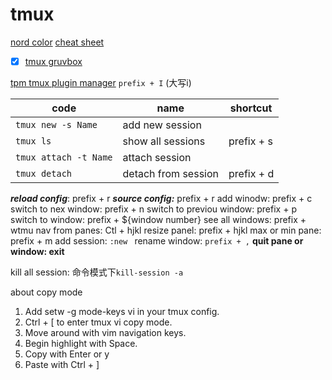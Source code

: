 # tmux

[nord color](https://www.nordtheme.com/docs/ports/tmux/installation)
[cheat sheet](https://tmuxcheatsheet.com/)
- [x] [tmux gruvbox](https://github.com/LawAbidingCactus/tmux-gruvbox-truecolor)

[tpm tmux plugin manager](https://github.com/tmux-plugins/tpm)
`prefix + I` (大写i)

| code                  | name                | shortcut   |
| --------------------- | ------------------- | ---------- |
| `tmux new -s Name`    | add new session     |          |
| `tmux ls`             | show all sessions   | prefix + s |
| `tmux attach -t Name` | attach session      |            |
| `tmux detach`         | detach from session | prefix + d |

***reload config***: prefix + r
***source config:*** prefix + r
add winodw: prefix + c
switch to nex window: prefix + n
switch to previou window: prefix + p
switch to window:  prefix + ${window number}
see all windows: prefix + wtmu
nav from panes: Ctl + hjkl
resize panel: prefix + hjkl
max or min pane: prefix + m
add session: `:new `
rename window: `prefix + ,`
**quit pane or window: exit**

kill all session: 命令模式下`kill-session -a`

about copy mode
1.  Add setw -g mode-keys vi in your tmux config.
2.  Ctrl + \[ to enter tmux vi copy mode.
3.  Move around with vim navigation keys.
4.  Begin highlight with Space.
5.  Copy with Enter or y
6.  Paste with Ctrl + \]

